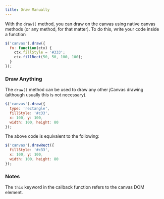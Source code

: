 ```yaml
---
title: Draw Manually
---
```


With the `draw()` method, you can draw on the canvas using native canvas methods (or any method, for that matter). To do this, write your code inside a function 

```js
$('canvas').draw({
  fn: function(ctx) {
    ctx.fillStyle = '#333';
    ctx.fillRect(50, 50, 100, 100);
  }
});
```

### Draw Anything

The `draw()` method can be used to draw any other jCanvas drawing (although usually this is not necessary).

```js
$('canvas').draw({
  type: 'rectangle',
  fillStyle: '#c33',
  x: 100, y: 100,
  width: 100, height: 80
});
```

The above code is equivalent to the following:

```js
$('canvas').drawRect({
  fillStyle: '#c33',
  x: 100, y: 100,
  width: 100, height: 80
});
```

### Notes

The `this` keyword in the callback function refers to the canvas DOM element.
